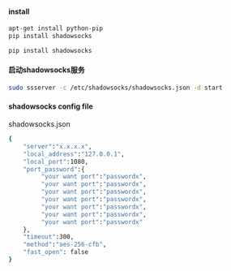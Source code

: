 #### install 
``` bash
apt-get install python-pip
pip install shadowsocks

pip install shadowsocks
```

#### 启动shadowsocks服务
``` bash
sudo ssserver -c /etc/shadowsocks/shadowsocks.json -d start
```

#### shadowsocks config file 
shadowsocks.json
``` bash
{
    "server":"x.x.x.x",
    "local_address":"127.0.0.1",
    "local_port":1080,
    "port_password":{
         "your want port":"passwordx",
         "your want port":"passwordx",
         "your want port":"passwordx",
         "your want port":"passwordx",
         "your want port":"passwordx",
         "your want port":"passwordx",
         "your want port":"passwordx"
    },
    "timeout":300,
    "method":"aes-256-cfb",
    "fast_open": false
}
```
